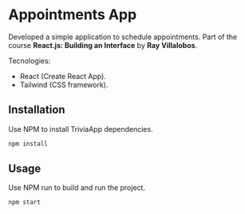 # Appointments App

Developed a simple application to schedule appointments. Part of the course **React.js: Building an Interface** by **Ray Villalobos**.


Tecnologies:

* React (Create React App).
* Tailwind (CSS framework).


## Installation

Use NPM to install TriviaApp dependencies.

```bash
npm install
```

## Usage

Use NPM run to build and run the project.
```bash
npm start
```

